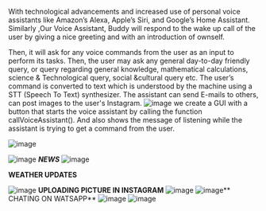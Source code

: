 With technological advancements and increased use of personal voice assistants like Amazon’s Alexa, Apple’s Siri, and Google’s Home Assistant. Similarly ,Our Voice Assistant, Buddy will respond to the wake up call of the user by giving a nice greeting and with an introduction of ownself.

Then, it will ask for any voice commands from the user as an input to perform its tasks. Then, the user may ask any general day-to-day friendly query, or query regarding general knowledge, mathematical calculations, science & Technological query, social &cultural query etc. The user’s command is converted to text which is understood by the machine using a STT (Speech To Text) synthesizer. The assistant can send E-mails to others, can post images to the user's Instagram.
![image](https://github.com/suryateja6302/VC-ASSISTANT/assets/111578838/9eb9c87f-f29d-4a2b-bc7a-22341e0e8360)
we create a GUI with a button that starts the voice assistant by calling the function callVoiceAssistant(). And also shows the message of listening while the assistant is trying to get a command from the user.

![image](https://github.com/suryateja6302/VC-ASSISTANT/assets/111578838/dca74594-d523-4b0d-8177-76cd58e7c6a9)

![image](https://github.com/suryateja6302/VC-ASSISTANT/assets/111578838/83c6c422-9951-41d2-94df-b19145879160)
                                           ***NEWS***
![image](https://github.com/suryateja6302/VC-ASSISTANT/assets/111578838/4f5d129b-7fe5-4459-84e7-cbc1021644a9)

**WEATHER UPDATES**

![image](https://github.com/suryateja6302/VC-ASSISTANT/assets/111578838/c3e10422-42e3-4b0b-9479-16a7dca05d8f)
**UPLOADING PICTURE IN INSTAGRAM**
![image](https://github.com/suryateja6302/VC-ASSISTANT/assets/111578838/c767b4a0-8af2-421e-b190-fd35d793e875)
![image](https://github.com/suryateja6302/VC-ASSISTANT/assets/111578838/4175cd72-999b-4311-a9db-6b4e1c6911e3)**
CHATING ON WATSAPP**
![image](https://github.com/suryateja6302/VC-ASSISTANT/assets/111578838/07911c39-558d-4bea-ade1-bc9d708e58d3)
![image](https://github.com/suryateja6302/VC-ASSISTANT/assets/111578838/6f5498cd-0b8c-45c7-9ae2-d9e025c0892b)

